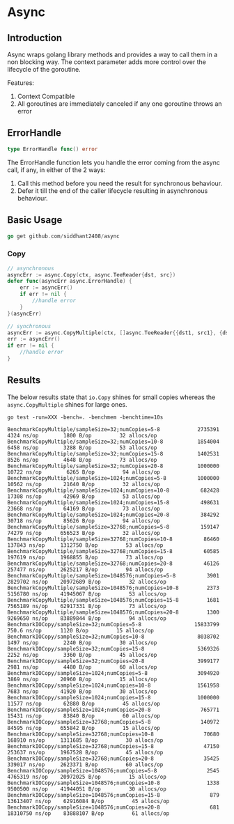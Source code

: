 # Async

## Introduction

Async wraps golang library methods and provides a way to call them in a non blocking way. The context parameter adds more control over the lifecycle of the goroutine.

Features:
1. Context Compatible
2. All goroutines are immediately canceled if any one goroutine throws an error

## ErrorHandle

```go
type ErrorHandle func() error
```

The ErrorHandle function lets you handle the error coming from the async call, if any, in either of the 2 ways:
1. Call this method before you need the result for synchronous behaviour.
2. Defer it till the end of the caller lifecycle resulting in asynchronous behaviour.

## Basic Usage

```go
go get github.com/siddhant2408/async
```

### Copy

```go
// asynchronous
asyncErr := async.Copy(ctx, async.TeeReader{dst, src})
defer func(asyncErr async.ErrorHandle) {
	err := asyncErr()
	if err != nil {
		//handle error
	}
}(asyncErr)

// synchronous
asyncErr := async.CopyMultiple(ctx, []async.TeeReader{{dst1, src1}, {dst2, src2}})
err := asyncErr()
if err != nil {
	//handle error
}
```

## Results

The below results state that `io.Copy` shines for small copies whereas the `async.CopyMultiple` shines for large ones.

`go test -run=XXX -bench=. -benchmem -benchtime=10s`

```
BenchmarkCopyMultiple/sampleSize=32;numCopies=5-8         	 2735391	      4324 ns/op	    1800 B/op	      32 allocs/op
BenchmarkCopyMultiple/sampleSize=32;numCopies=10-8        	 1854004	      6458 ns/op	    3288 B/op	      53 allocs/op
BenchmarkCopyMultiple/sampleSize=32;numCopies=15-8        	 1402531	      8526 ns/op	    4648 B/op	      73 allocs/op
BenchmarkCopyMultiple/sampleSize=32;numCopies=20-8        	 1000000	     10722 ns/op	    6265 B/op	      94 allocs/op
BenchmarkCopyMultiple/sampleSize=1024;numCopies=5-8       	 1000000	     10562 ns/op	   21640 B/op	      32 allocs/op
BenchmarkCopyMultiple/sampleSize=1024;numCopies=10-8      	  682428	     17308 ns/op	   42969 B/op	      53 allocs/op
BenchmarkCopyMultiple/sampleSize=1024;numCopies=15-8      	  498631	     23668 ns/op	   64169 B/op	      73 allocs/op
BenchmarkCopyMultiple/sampleSize=1024;numCopies=20-8      	  384292	     30718 ns/op	   85626 B/op	      94 allocs/op
BenchmarkCopyMultiple/sampleSize=32768;numCopies=5-8      	  159147	     74279 ns/op	  656523 B/op	      32 allocs/op
BenchmarkCopyMultiple/sampleSize=32768;numCopies=10-8     	   86460	    137843 ns/op	 1312750 B/op	      53 allocs/op
BenchmarkCopyMultiple/sampleSize=32768;numCopies=15-8     	   60585	    197619 ns/op	 1968855 B/op	      73 allocs/op
BenchmarkCopyMultiple/sampleSize=32768;numCopies=20-8     	   46126	    257477 ns/op	 2625217 B/op	      94 allocs/op
BenchmarkCopyMultiple/sampleSize=1048576;numCopies=5-8    	    3901	   2829702 ns/op	20972689 B/op	      32 allocs/op
BenchmarkCopyMultiple/sampleSize=1048576;numCopies=10-8   	    2373	   5156780 ns/op	41945067 B/op	      53 allocs/op
BenchmarkCopyMultiple/sampleSize=1048576;numCopies=15-8   	    1681	   7565189 ns/op	62917331 B/op	      73 allocs/op
BenchmarkCopyMultiple/sampleSize=1048576;numCopies=20-8   	    1300	   9269650 ns/op	83889844 B/op	      94 allocs/op
BenchmarkIOCopy/sampleSize=32;numCopies=5-8               	15833799	       750.6 ns/op	    1120 B/op	      15 allocs/op
BenchmarkIOCopy/sampleSize=32;numCopies=10-8              	 8038702	      1497 ns/op	    2240 B/op	      30 allocs/op
BenchmarkIOCopy/sampleSize=32;numCopies=15-8              	 5369326	      2252 ns/op	    3360 B/op	      45 allocs/op
BenchmarkIOCopy/sampleSize=32;numCopies=20-8              	 3999177	      2981 ns/op	    4480 B/op	      60 allocs/op
BenchmarkIOCopy/sampleSize=1024;numCopies=5-8             	 3094920	      3869 ns/op	   20960 B/op	      15 allocs/op
BenchmarkIOCopy/sampleSize=1024;numCopies=10-8            	 1561958	      7683 ns/op	   41920 B/op	      30 allocs/op
BenchmarkIOCopy/sampleSize=1024;numCopies=15-8            	 1000000	     11577 ns/op	   62880 B/op	      45 allocs/op
BenchmarkIOCopy/sampleSize=1024;numCopies=20-8            	  765771	     15431 ns/op	   83840 B/op	      60 allocs/op
BenchmarkIOCopy/sampleSize=32768;numCopies=5-8            	  140972	     84595 ns/op	  655842 B/op	      15 allocs/op
BenchmarkIOCopy/sampleSize=32768;numCopies=10-8           	   70680	    168910 ns/op	 1311685 B/op	      30 allocs/op
BenchmarkIOCopy/sampleSize=32768;numCopies=15-8           	   47150	    253637 ns/op	 1967528 B/op	      45 allocs/op
BenchmarkIOCopy/sampleSize=32768;numCopies=20-8           	   35425	    339017 ns/op	 2623371 B/op	      60 allocs/op
BenchmarkIOCopy/sampleSize=1048576;numCopies=5-8          	    2545	   4765319 ns/op	20972025 B/op	      15 allocs/op
BenchmarkIOCopy/sampleSize=1048576;numCopies=10-8         	    1338	   9500500 ns/op	41944051 B/op	      30 allocs/op
BenchmarkIOCopy/sampleSize=1048576;numCopies=15-8         	     879	  13613407 ns/op	62916084 B/op	      45 allocs/op
BenchmarkIOCopy/sampleSize=1048576;numCopies=20-8         	     681	  18310750 ns/op	83888107 B/op	      61 allocs/op
```
